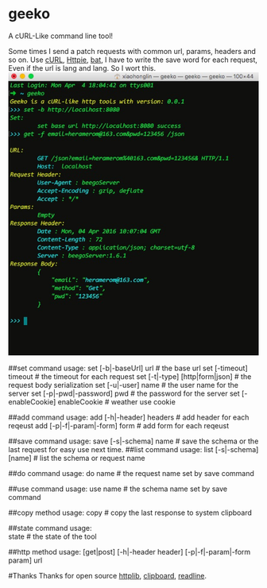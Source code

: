 # geeko
A cURL-Like command line tool!

Some times I send a patch requests with common url, params, headers and so on. Use [cURL](https://github.com/curl/curl), [Httpie](https://github.com/jkbrzt/httpie), [bat](https://github.com/astaxie/bat), I have to write the save word for each request, Even if the url is lang and lang. So I wort this.
![screen](screen.png)

##set command
	usage:
		set [-b|-baseUrl] url	# the base url
		set [-timeout] timeout	# the timeout for each request
		set [-t|-type] [http|form|json] 	# the request body serialization
		set [-u|-user] name 	# the user name for the server
		set [-p|-pwd|-password] pwd # the password for the server
		set [-enableCookie] enableCookie # weather use cookie

##add command
	usage:
		add [-h|-header] headers # add header for each reqeust
		add [-p|-f|-param|-form] form # add form for each reqeust

##save command
	usage:
		save [-s|-schema] name # save the schema or the last request for easy use next time.
##list command
	usage:
		list [-s|-schema] [name] # list the schema or request name

##do command 
	usage:
		do name # the request name set by save command

##use command
	usage:
		use name # the schema name set by save command

##copy method
	usage:
		copy # copy the last response to system clipboard

##state command
	usage:	
		state # the state of the tool


##http method
	usage:
		[get|post] [-h|-header header] [-p|-f|-param|-form param] url

#Thanks
Thanks for open source [httplib](https://github.com/astaxie/beego/httplib), [clipboard](github.com/atotto/clipboard), [readline](github.com/chzyer/readline).
